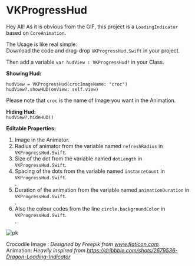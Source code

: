 # VKProgressHud

Hey All! As it is obvious from the GIF, this project is a ```LoadingIndicator``` based on ```CoreAnimation```. <br />

The Usage is like real simple: <br />
Download the code and drag-drop ```VKProgressHud.Swift``` in your project. <br />

Then add a variable  ```var hudView : VKProgressHud?``` in your Class.

**Showing Hud: <br />**

```hudView = VKProgressHud(crocImageName: "croc")``` <br />
```hudView?.showHUD(onView: self.view)```

Please note that ```croc``` is the name of Image you want in the Animation.

**Hiding Hud: <br />**
```hudView?.hideHUD()```

**Editable Properties:** <br />

1) Image in the Animator. <br />
2) Radius of animator from the variable named ```refreshRadius``` in ```VKProgressHud.Swift```. <br />
3) Size of the dot from the variable named ```dotLength``` in ```VKProgressHud.Swift```. <br />
4) Spacing of the dots from the variable named ```instanceCount``` in ```VKProgressHud.Swift```. <br />.
5) Duration of the animation from the variable named ```animationDuration``` in ```VKProgressHud.Swift```. <br />.
6) Also the colour codes from the line ```circle.backgroundColor``` in ```VKProgressHud.Swift```. <br />.


![pk](https://user-images.githubusercontent.com/21070922/36742945-07ac7a8a-1c0f-11e8-8323-fe80ad4e2295.gif)

Crocodile Image : *Designed by Freepik from www.flaticon.com* <br />
Animation: *Heavily inspired from https://dribbble.com/shots/2679536-Dragon-Loading-Indicator*
